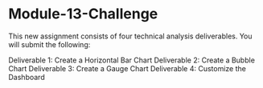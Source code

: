 # Module-13-Challenge
This new assignment consists of four technical analysis deliverables. You will submit the following:

Deliverable 1: Create a Horizontal Bar Chart
Deliverable 2: Create a Bubble Chart
Deliverable 3: Create a Gauge Chart
Deliverable 4: Customize the Dashboard

